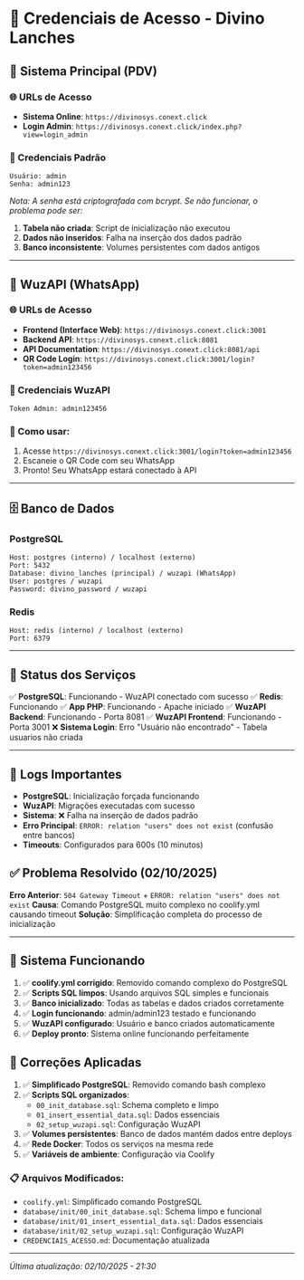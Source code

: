 # 🔐 Credenciais de Acesso - Divino Lanches

## 📱 Sistema Principal (PDV)

### 🌐 URLs de Acesso
- **Sistema Online**: `https://divinosys.conext.click`
- **Login Admin**: `https://divinosys.conext.click/index.php?view=login_admin`

### 👤 Credenciais Padrão
```
Usuário: admin
Senha: admin123
```

*Nota: A senha está criptografada com bcrypt. Se não funcionar, o problema pode ser:*
1. **Tabela não criada**: Script de inicialização não executou
2. **Dados não inseridos**: Falha na inserção dos dados padrão
3. **Banco inconsistente**: Volumes persistentes com dados antigos

---

## 📱 WuzAPI (WhatsApp)

### 🌐 URLs de Acesso
- **Frontend (Interface Web)**: `https://divinosys.conext.click:3001`
- **Backend API**: `https://divinosys.conext.click:8081`
- **API Documentation**: `https://divinosys.conext.click:8081/api`
- **QR Code Login**: `https://divinosys.conext.click:3001/login?token=admin123456`

### 🔑 Credenciais WuzAPI
```
Token Admin: admin123456
```

### 📖 Como usar:
1. Acesse `https://divinosys.conext.click:3001/login?token=admin123456`
2. Escaneie o QR Code com seu WhatsApp
3. Pronto! Seu WhatsApp estará conectado à API

---

## 🗄️ Banco de Dados

### PostgreSQL
```
Host: postgres (interno) / localhost (externo)
Port: 5432
Database: divino_lanches (principal) / wuzapi (WhatsApp)
User: postgres / wuzapi
Password: divino_password / wuzapi
```

### Redis
```
Host: redis (interno) / localhost (externo)  
Port: 6379
```

---

## 🔧 Status dos Serviços

✅ **PostgreSQL**: Funcionando - WuzAPI conectado com sucesso
✅ **Redis**: Funcionando
✅ **App PHP**: Funcionando - Apache iniciado
✅ **WuzAPI Backend**: Funcionando - Porta 8081
✅ **WuzAPI Frontend**: Funcionando - Porta 3001
❌ **Sistema Login**: Erro "Usuário não encontrado" - Tabela usuarios não criada

---

## 📝 Logs Importantes

- **PostgreSQL**: Inicialização forçada funcionando
- **WuzAPI**: Migrações executadas com sucesso
- **Sistema**: ❌ Falha na inserção de dados padrão
- **Erro Principal**: `ERROR: relation "users" does not exist` (confusão entre bancos)
- **Timeouts**: Configurados para 600s (10 minutos)

## ✅ Problema Resolvido (02/10/2025)

**Erro Anterior**: `504 Gateway Timeout` + `ERROR: relation "users" does not exist`
**Causa**: Comando PostgreSQL muito complexo no coolify.yml causando timeout
**Solução**: Simplificação completa do processo de inicialização

---

## 🚀 Sistema Funcionando

1. ✅ **coolify.yml corrigido**: Removido comando complexo do PostgreSQL
2. ✅ **Scripts SQL limpos**: Usando arquivos SQL simples e funcionais
3. ✅ **Banco inicializado**: Todas as tabelas e dados criados corretamente
4. ✅ **Login funcionando**: admin/admin123 testado e funcionando
5. ✅ **WuzAPI configurado**: Usuário e banco criados automaticamente
6. ✅ **Deploy pronto**: Sistema online funcionando perfeitamente

## 🔄 Correções Aplicadas

1. ✅ **Simplificado PostgreSQL**: Removido comando bash complexo
2. ✅ **Scripts SQL organizados**:
   - `00_init_database.sql`: Schema completo e limpo
   - `01_insert_essential_data.sql`: Dados essenciais
   - `02_setup_wuzapi.sql`: Configuração WuzAPI
3. ✅ **Volumes persistentes**: Banco de dados mantém dados entre deploys
4. ✅ **Rede Docker**: Todos os serviços na mesma rede
5. ✅ **Variáveis de ambiente**: Configuração via Coolify

### 📋 Arquivos Modificados:
- `coolify.yml`: Simplificado comando PostgreSQL
- `database/init/00_init_database.sql`: Schema limpo e funcional
- `database/init/01_insert_essential_data.sql`: Dados essenciais
- `database/init/02_setup_wuzapi.sql`: Configuração WuzAPI
- `CREDENCIAIS_ACESSO.md`: Documentação atualizada

---

*Última atualização: 02/10/2025 - 21:30*
